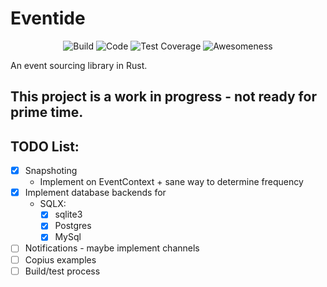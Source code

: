 # Eventide
<div align="center">

![Build](https://seddy.com/cicd/x339z/build.svg?)
![Code](https://seddy.com/cicd/x339z/code.svg?)
![Test Coverage](https://seddy.com/cicd/x339z/coverage.svg?)
![Awesomeness](https://seddy.com/cicd/x339z/awesome.svg?)

</div>

An event sourcing library in Rust.

## This project is a work in progress - not ready for prime time.

## TODO List:
- [X] Snapshoting
    - Implement on EventContext + sane way to determine frequency 
- [X] Implement database backends for
    - SQLX:
        - [X] sqlite3
        - [X] Postgres
        - [X] MySql
- [ ] Notifications - maybe implement channels
- [ ] Copius examples
- [ ] Build/test process
